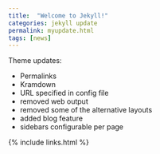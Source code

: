 ```yaml
---
title:  "Welcome to Jekyll!"
categories: jekyll update
permalink: myupdate.html
tags: [news]
---
```



Theme updates:

- Permalinks
- Kramdown
- URL specified in config file
- removed web output
- removed some of the alternative layouts
- added blog feature
- sidebars configurable per page

{% include links.html %}
